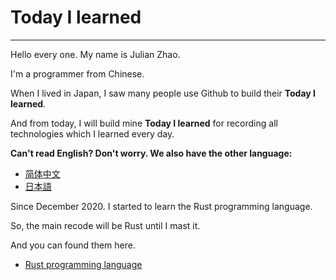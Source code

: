 # Today I learned

---
Hello every one. My name is Julian Zhao.

I'm a programmer from Chinese. 

When I lived in Japan, I saw many people use Github to build their **Today I learned**.

And from today, I will build mine **Today I learned** for recording all technologies which I learned every day.

**Can't read English? Don't worry. We also have the other language:**

- [简体中文](README.zh_cn.md)
- [日本語](README.ja_jp.md)

Since December 2020. I started to learn the Rust programming language.

So, the main recode will be Rust until I mast it.

And you can found them here.

- [Rust programming language](rust/)